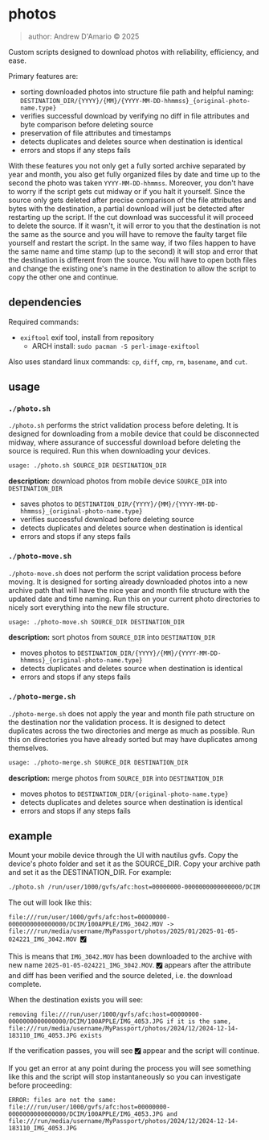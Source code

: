# photos

> author: Andrew D'Amario © 2025

Custom scripts designed to download photos with reliability, efficiency, and ease.

Primary features are:
- sorting downloaded photos into structure file path and helpful naming: `DESTINATION_DIR/{YYYY}/{MM}/{YYYY-MM-DD-hhmmss}_{original-photo-name.type}`
- verifies successful download by verifying no diff in file attributes and byte comparison before deleting source
- preservation of file attributes and timestamps
- detects duplicates and deletes source when destination is identical
- errors and stops if any steps fails

With these features you not only get a fully sorted archive separated by year and month, you also get fully organized files by date and time up to the second the photo was taken `YYYY-MM-DD-hhmmss`. Moreover, you don't have to worry if the script gets cut midway or if you halt it yourself. Since the source only gets deleted after precise comparison of the file attributes and bytes with the destination, a partial download will just be detected after restarting up the script. If the cut download was successful it will proceed to delete the source. If it wasn't, it will error to you that the destination is not the same as the source and you will have to remove the faulty target file yourself and restart the script. In the same way, if two files happen to have the same name and time stamp (up to the second) it will stop and error that the destination is different from the source. You will have to open both files and change the existing one's name in the destination to allow the script to copy the other one and continue.

## dependencies

Required commands:
- `exiftool` exif tool, install from repository
  - ARCH install: `sudo pacman -S perl-image-exiftool`

Also uses standard linux commands: `cp`, `diff`, `cmp`, `rm`, `basename`, and `cut`.

## usage

### `./photo.sh`

`./photo.sh` performs the strict validation process before deleting. It is designed for downloading from a mobile device that could be disconnected midway, where assurance of successful download before deleting the source is required. Run this when downloading your devices.

```sh
usage: ./photo.sh SOURCE_DIR DESTINATION_DIR
```

**description:** download photos from mobile device `SOURCE_DIR` into `DESTINATION_DIR`
- saves photos to `DESTINATION_DIR/{YYYY}/{MM}/{YYYY-MM-DD-hhmmss}_{original-photo-name.type}`
- verifies successful download before deleting source
- detects duplicates and deletes source when destination is identical
- errors and stops if any steps fails

### `./photo-move.sh`

`./photo-move.sh` does not perform the script validation process before moving. It is designed for sorting already downloaded photos into a new archive path that will have the nice year and month file structure with the updated date and time naming. Run this on your current photo directories to nicely sort everything into the new file structure.

```sh
usage: ./photo-move.sh SOURCE_DIR DESTINATION_DIR
```

**description:** sort photos from `SOURCE_DIR` into `DESTINATION_DIR`
- moves photos to `DESTINATION_DIR/{YYYY}/{MM}/{YYYY-MM-DD-hhmmss}_{original-photo-name.type}`
- detects duplicates and deletes source when destination is identical
- errors and stops if any steps fails

### `./photo-merge.sh`

`./photo-merge.sh` does not apply the year and month file path structure on the destination nor the validation process. It is designed to detect duplicates across the two directories and merge as much as possible. Run this on directories you have already sorted but may have duplicates among themselves.

```sh
usage: ./photo-merge.sh SOURCE_DIR DESTINATION_DIR
```

**description:** merge photos from `SOURCE_DIR` into `DESTINATION_DIR`
- moves photos to `DESTINATION_DIR/{original-photo-name.type}`
- detects duplicates and deletes source when destination is identical
- errors and stops if any steps fails

## example

Mount your mobile device through the UI with nautilus gvfs. Copy the device's photo folder and set it as the SOURCE_DIR. Copy your archive path and set it as the DESTINATION_DIR. For example:

```sh
./photo.sh /run/user/1000/gvfs/afc:host=00000000-0000000000000000/DCIM /run/media/username/MyPassport/photos
```

The out will look like this:

```log
file:///run/user/1000/gvfs/afc:host=00000000-0000000000000000/DCIM/100APPLE/IMG_3042.MOV -> file:///run/media/username/MyPassport/photos/2025/01/2025-01-05-024221_IMG_3042.MOV 🮱
```

This is means that `IMG_3042.MOV` has been downloaded to the archive with new name `2025-01-05-024221_IMG_3042.MOV`. `🮱` appears after the attribute and diff has been verified and the source deleted, i.e. the download complete.

When the destination exists you will see:

```log
removing file:///run/user/1000/gvfs/afc:host=00000000-0000000000000000/DCIM/100APPLE/IMG_4053.JPG if it is the same, file:///run/media/username/MyPassport/photos/2024/12/2024-12-14-183110_IMG_4053.JPG exists 
```

If the verification passes, you will see `🮱` appear and the script will continue.

If you get an error at any point during the process you will see something like this and the script will stop instantaneously so you can investigate before proceeding:

```log
ERROR: files are not the same: file:///run/user/1000/gvfs/afc:host=00000000-0000000000000000/DCIM/100APPLE/IMG_4053.JPG and file:///run/media/username/MyPassport/photos/2024/12/2024-12-14-183110_IMG_4053.JPG
```
